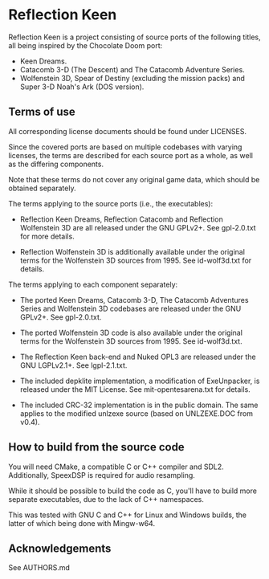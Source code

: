 # Reflection Keen

Reflection Keen is a project consisting of source ports of the
following titles, all being inspired by the Chocolate Doom port:
- Keen Dreams.
- Catacomb 3-D (The Descent) and The Catacomb Adventure Series.
- Wolfenstein 3D, Spear of Destiny (excluding the mission packs)
and Super 3-D Noah's Ark (DOS version).

## Terms of use

All corresponding license documents should be found under LICENSES.

Since the covered ports are based on multiple codebases with
varying licenses, the terms are described for each source port
as a whole, as well as the differing components.

Note that these terms do not cover any original game data,
which should be obtained separately.

The terms applying to the source ports (i.e., the executables):

- Reflection Keen Dreams, Reflection Catacomb and Reflection Wolfenstein 3D
are all released under the GNU GPLv2+. See gpl-2.0.txt for more details.

- Reflection Wolfenstein 3D is additionally available under the original
terms for the Wolfenstein 3D sources from 1995. See id-wolf3d.txt for details.

The terms applying to each component separately:

- The ported Keen Dreams, Catacomb 3-D, The Catacomb Adventures Series and
Wolfenstein 3D codebases are released under the GNU GPLv2+. See gpl-2.0.txt.

- The ported Wolfenstein 3D code is also available under the original
terms for the Wolfenstein 3D sources from 1995. See id-wolf3d.txt.

- The Reflection Keen back-end and Nuked OPL3 are released
under the GNU LGPLv2.1+. See lgpl-2.1.txt.

- The included depklite implementation, a modification of ExeUnpacker,
is released under the MIT License. See mit-opentesarena.txt for details.

- The included CRC-32 implementation is in the public domain. The same
applies to the modified unlzexe source (based on UNLZEXE.DOC from v0.4).

## How to build from the source code

You will need CMake, a compatible C or C++ compiler and SDL2.
Additionally, SpeexDSP is required for audio resampling.

While it should be possible to build the code as C,
you'll have to build more separate executables,
due to the lack of C++ namespaces.

This was tested with GNU C and C++ for Linux and Windows builds,
the latter of which being done with Mingw-w64.

## Acknowledgements

See AUTHORS.md

